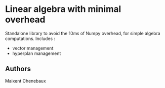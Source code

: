 # Linear algebra with minimal overhead

Standalone library to avoid the 10ms of Numpy overhead, for simple algebra computations.
Includes :
- vector management
- hyperplan management

## Authors

Maixent Chenebaux